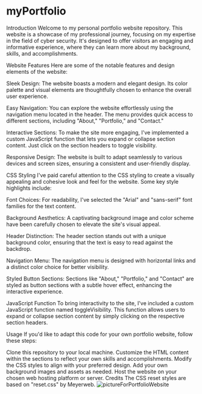 # myPortfolio
Introduction
Welcome to my personal portfolio website repository. This website is a showcase of my professional journey, focusing on my expertise in the field of cyber security. It's designed to offer visitors an engaging and informative experience, where they can learn more about my background, skills, and accomplishments.

Website Features
Here are some of the notable features and design elements of the website:

Sleek Design: The website boasts a modern and elegant design. Its color palette and visual elements are thoughtfully chosen to enhance the overall user experience.

Easy Navigation: You can explore the website effortlessly using the navigation menu located in the header. The menu provides quick access to different sections, including "About," "Portfolio," and "Contact."

Interactive Sections: To make the site more engaging, I've implemented a custom JavaScript function that lets you expand or collapse section content. Just click on the section headers to toggle visibility.

Responsive Design: The website is built to adapt seamlessly to various devices and screen sizes, ensuring a consistent and user-friendly display.

CSS Styling
I've paid careful attention to the CSS styling to create a visually appealing and cohesive look and feel for the website. Some key style highlights include:

Font Choices: For readability, I've selected the "Arial" and "sans-serif" font families for the text content.

Background Aesthetics: A captivating background image and color scheme have been carefully chosen to elevate the site's visual appeal.

Header Distinction: The header section stands out with a unique background color, ensuring that the text is easy to read against the backdrop.

Navigation Menu: The navigation menu is designed with horizontal links and a distinct color choice for better visibility.

Styled Button Sections: Sections like "About," "Portfolio," and "Contact" are styled as button sections with a subtle hover effect, enhancing the interactive experience.

JavaScript Function
To bring interactivity to the site, I've included a custom JavaScript function named toggleVisibility. This function allows users to expand or collapse section content by simply clicking on the respective section headers.

Usage
If you'd like to adapt this code for your own portfolio website, follow these steps:

Clone this repository to your local machine.
Customize the HTML content within the sections to reflect your own skills and accomplishments.
Modify the CSS styles to align with your preferred design.
Add your own background images and assets as needed.
Host the website on your chosen web hosting platform or server.
Credits
The CSS reset styles are based on "reset.css" by Meyerweb.
![pictureForPortfolioWebsite](https://github.com/Srgowen/myPortfolio/assets/119532973/1544601a-e289-4157-b8b7-d6ddc2bc588d)


